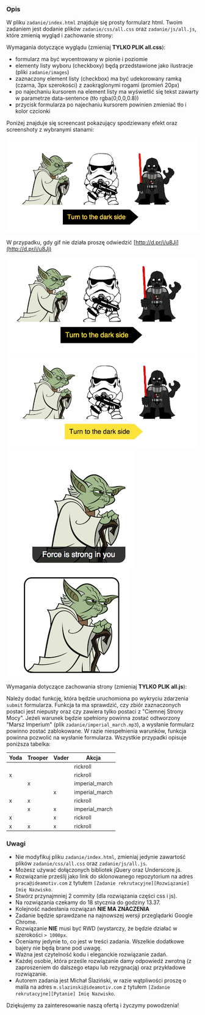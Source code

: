 

### Opis
W pliku `zadanie/index.html` znajduje się prosty formularz html. Twoim zadaniem jest dodanie plików `zadanie/css/all.css` oraz
`zadanie/js/all.js`, które zmienią wygląd i zachowanie strony:

Wymagania dotyczące wyglądu (zmieniaj **TYLKO PLIK all.css**):

- formularz ma być wycentrowany w pionie i poziomie
- elementy listy wyboru (checkboxy) będą przedstawione jako ilustracje (pliki `zadanie/images`)
- zaznaczony element listy (checkbox) ma być udekorowany ramką (czarna, 3px szerokości) z zaokrąglonymi rogami (promień 20px)
- po najechaniu kursorem na element listy ma wyświetlić się tekst zawarty w parametrze data-sentence (tło rgba(0,0,0,0.8))
- przycisk formularza po najechaniu kursorem powinien zmieniać tło i kolor czcionki

Poniżej znajduje się screencast pokazujący spodziewany efekt oraz screenshoty z wybranymi stanami:

![Screencast](screen_capture.gif)

W przypadku, gdy gif nie działa proszę odwiedzić [http://d.pr/i/u8Jj](http://d.pr/i/u8Jj)

![Screenshot 1](screenshot_1.png)
![Screenshot 2](screenshot_2.png)
![Screenshot 3](screenshot_3.png)
![Screenshot 4](screenshot_4.png)

Wymagania dotyczące zachowania strony (zmieniaj **TYLKO PLIK all.js**):

Należy dodać funkcję, która będzie uruchomiona po wykryciu zdarzenia `submit` formularza. Funkcja ta ma sprawdzić, czy
zbiór zaznaczonych postaci jest niepusty oraz czy zawiera tylko postaci z "Ciemnej Strony Mocy". Jeżeli warunek będzie spełniony
powinna zostać odtworzony "Marsz Imperium" (plik `zadanie/imperial_march.mp3`), a wysłanie formularz powinno zostać zablokowane.
W razie niespełnienia warunków, funkcja powinna pozwolić na wysłanie formularza. Wszystkie przypadki opisuje poniższa tabelka:


| Yoda | Trooper | Vader | Akcja          |
|------|---------|-------|----------------|
|      |         |       | rickroll       |
| x    |         |       | rickroll       |
|      | x       |       | imperial_march |
|      |         | x     | imperial_march |
| x    | x       |       | rickroll       |
|      | x       | x     | imperial_march |
| x    |         | x     | rickroll       |
| x    | x       | x     | rickroll       |

### Uwagi

- Nie modyfikuj pliku `zadanie/index.html`, zmieniaj jedynie zawartość plików `zadanie/css/all.css` oraz `zadanie/js/all.js`.
- Możesz używać dołączonych bibliotek jQuery oraz Underscore.js.
- Rozwiązanie prześlij jako link do sklonowanego repozytorium na adres `praca@ideamotiv.com` z tytułem `[Zadanie rekrutacyjne][Rozwiązanie]  Imię Nazwisko`.
- Stwórz przynajmniej 2 commity (dla rozwiązania części css i js).
- Na rozwiązania czekamy do 18 stycznia do godziny 13.37.
- Kolejność nadesłania rozwiązań **NIE MA ZNACZENIA**
- Zadanie będzie sprawdzane na najnowszej wersji przeglądarki Google Chrome.
- Rozwiązanie **NIE** musi być RWD (wystarczy, że będzie działać w szerokości `> 1000px`.
- Oceniamy jedynie to, co jest w treści zadania. Wszelkie dodatkowe bajery nie będą brane pod uwagę.
- Ważna jest czytelność kodu i eleganckie rozwiązanie zadań.
- Każdej osobie, która prześle rozwiązanie damy odpowiedź zwrotną (z zaproszeniem do dalszego etapu lub rezygnacją) oraz przykładowe rozwiązanie.
- Autorem zadania jest Michał Ślaziński, w razie wątpliwości proszę o maila na adres `m.slazinski@ideamotiv.com` z tytułem `[Zadanie rekrutacyjne][Pytanie] Imię Nazwisko`.

Dziękujemy za zainteresowanie naszą ofertą i życzymy powodzenia!


